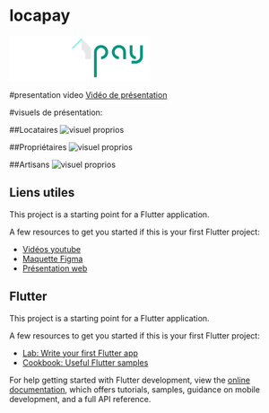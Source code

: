 # locapay
![logo locapay](assets/images/logo.png)

#presentation video
[Vidéo de présentation](https://drive.google.com/file/d/1O6OCEaDCW0gl-PMP4qe55KrziK1ddYRB/view?usp=drive_link)


#visuels de présentation:

##Locataires
![visuel proprios](0-visuels-présentation/Locataires.jpg)

##Propriétaires
![visuel proprios](0-visuels-présentation/Proprios.jpg)

##Artisans
![visuel proprios](0-visuels-présentation/Artisans.jpg)












## Liens utiles

This project is a starting point for a Flutter application.

A few resources to get you started if this is your first Flutter project:

- [Vidéos youtube](https://youtu.be/FvUZMTSa3Xo)
- [Maquette Figma](https://www.figma.com/file/3gHRzdbkQ7MMayEaxPPyiP/LocaPay?type=design&node-id=0%3A1&mode=design&t=EtT0pez9xu4CswOe-1)
- [Présentation web](https://webcreation-dev.github.io/LOCAPAY_APP)




## Flutter

This project is a starting point for a Flutter application.

A few resources to get you started if this is your first Flutter project:

- [Lab: Write your first Flutter app](https://docs.flutter.dev/get-started/codelab)
- [Cookbook: Useful Flutter samples](https://docs.flutter.dev/cookbook)

For help getting started with Flutter development, view the
[online documentation](https://docs.flutter.dev/), which offers tutorials,
samples, guidance on mobile development, and a full API reference.
